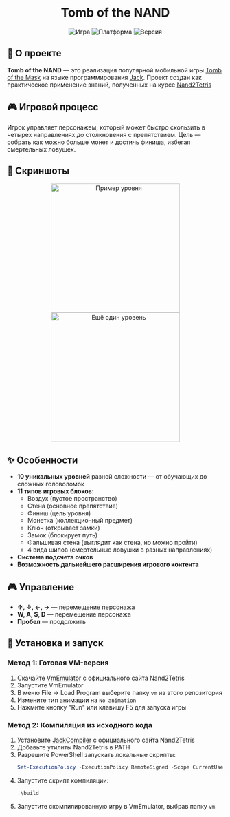 <div align="center">
  
# Tomb of the NAND

![Игра](https://img.shields.io/badge/Тип-Аркада/Головоломка-orange)
![Платформа](https://img.shields.io/badge/Платформа-Hack-blue)
![Версия](https://img.shields.io/badge/Версия-1.0-green)
</div>

## 📖 О проекте

**Tomb of the NAND** — это реализация популярной мобильной игры [Tomb of the Mask](https://ru.wikipedia.org/wiki/Tomb_of_the_Mask) на языке программирования [Jack](https://www.nand2tetris.org/). Проект создан как практическое применение знаний, полученных на курсе [Nand2Tetris](https://www.nand2tetris.org/)

## 🎮 Игровой процесс
Игрок управляет персонажем, который может быстро скользить в четырех направлениях до столкновения с препятствием. Цель — собрать как можно больше монет и достичь финиша, избегая смертельных ловушек.

## 📸 Скриншоты

<div align="center">
  <img src="https://github.com/user-attachments/assets/c7f4ad98-0dbf-4d76-a410-df0fadb6595f" alt="Пример уровня" width="300"/>
  <img src="https://github.com/user-attachments/assets/a953d894-167f-47f7-9521-03cee274bf7a" alt="Ещё один уровень" width="300"/>
</div>

## ✨ Особенности

- **10 уникальных уровней** разной сложности — от обучающих до сложных головоломок
- **11 типов игровых блоков:**
  - Воздух (пустое пространство)
  - Стена (основное препятствие)
  - Финиш (цель уровня)
  - Монетка (коллекционный предмет)
  - Ключ (открывает замки)
  - Замок (блокирует путь)
  - Фальшивая стена (выглядит как стена, но можно пройти)
  - 4 вида шипов (смертельные ловушки в разных направлениях)
- **Система подсчета очков**
- **Возможность дальнейшего расширения игрового контента** 

## 🎮 Управление
- **↑, ↓, ←, →** — перемещение персонажа
- **W, A, S, D** — перемещение персонажа
- **Пробел** — продолжить

## 🚀 Установка и запуск

### Метод 1: Готовая VM-версия
1. Скачайте [VmEmulator](https://www.nand2tetris.org/software) с официального сайта Nand2Tetris
2. Запустите VmEmulator
3. В меню File → Load Program выберите папку `vm` из этого репозитория
4. Измените тип анимации на `No animation`
5. Нажмите кнопку "Run" или клавишу F5 для запуска игры

### Метод 2: Компиляция из исходного кода
1. Установите [JackCompiler](https://www.nand2tetris.org/software) с официального сайта Nand2Tetris
2. Добавьте утилиты Nand2Tetris в PATH
3. Разрешите PowerShell запускать локальные скрипты:
   ```powershell
   Set-ExecutionPolicy -ExecutionPolicy RemoteSigned -Scope CurrentUser
   ```
4. Запустите скрипт компиляции:
   ```powershell
   .\build
   ```
5. Запустите скомпилированную игру в VmEmulator, выбрав папку `vm`
